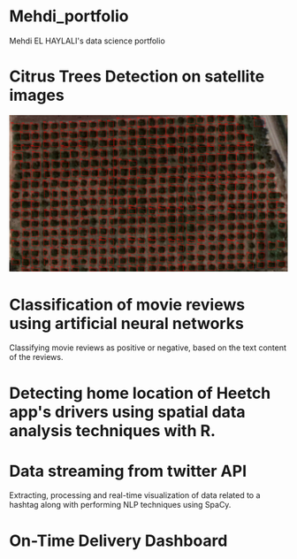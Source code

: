 # Mehdi_portfolio
Mehdi EL HAYLALI's data science portfolio
# Citrus Trees Detection on satellite images
![Citrus Trees Detection](https://github.com/Me-HDi/Mehdi_portfolio/blob/main/images/Yimage2.jpg)
# Classification of movie reviews using artificial neural networks
Classifying movie reviews as positive or negative, based on the text content of the reviews.

# Detecting home location of Heetch app's drivers using spatial data analysis techniques with R.

# Data streaming from twitter API
Extracting, processing and real-time visualization of data related to a hashtag along with performing NLP techniques using SpaCy.

# On-Time Delivery Dashboard
